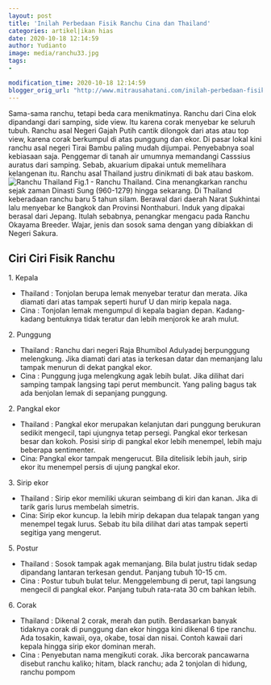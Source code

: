 ```yaml
---
layout: post
title: 'Inilah Perbedaan Fisik Ranchu Cina dan Thailand'
categories: artikel|ikan hias
date: 2020-10-18 12:14:59
author: Yudianto
image: media/ranchu33.jpg
tags:
- 

modification_time: 2020-10-18 12:14:59
blogger_orig_url: "http://www.mitrausahatani.com/inilah-perbedaan-fisik-ranchu-cina-dan.html"
---
```


Sama-sama ranchu, tetapi beda cara menikmatinya. Ranchu dari Cina elok
dipandangi dari samping, side view. Itu karena corak menyebar ke seluruh
tubuh. Ranchu asal Negeri Gajah Putih cantik dilongok dari atas atau top view,
karena corak berkumpul di atas punggung dan ekor. Di pasar lokal kini ranchu
asal negeri Tirai Bambu paling mudah dijumpai. Penyebabnya soal kebiasaan
saja. Penggemar di tanah air umumnya memandangi Casssius auratus dari samping.
Sebab, akuarium dipakai untuk memelihara kelangenan itu. Ranchu asal Thailand
justru dinikmati di bak atau baskom.  ![Ranchu
Thailand](http://localhost/mitra/wp-content/uploads/2020/10/Ranchu-Cina.jpg)
Fig.1 - Ranchu Thailand. Cina menangkarkan ranchu sejak zaman Dinasti Sung
(960-1279) hingga sekarang. Di Thailand keberadaan ranchu baru 5 tahun silam.
Berawal dari daerah Narat Sukhintai lalu menyebar ke Bangkok dan Provinsi
Nonthaburi. Induk yang dipakai berasal dari Jepang. Itulah sebabnya, penangkar
mengacu pada Ranchu Okayama Breeder. Wajar, jenis dan sosok sama dengan yang
dibiakkan di Negeri Sakura.

## Ciri Ciri Fisik Ranchu

1\. Kepala

  * Thailand : Tonjolan berupa lemak menyebar teratur dan merata. Jika diamati dari atas tampak seperti huruf U dan mirip kepala naga.
  * Cina : Tonjolan lemak mengumpul di kepala bagian depan. Kadang-kadang bentuknya tidak teratur dan lebih menjorok ke arah mulut.

2\. Punggung

  * Thailand : Ranchu dari negeri Raja Bhumibol Adulyadej berpunggung melengkung. Jika diamati dari atas ia terkesan datar dan memanjang lalu tampak menurun di dekat pangkal ekor.
  * Cina : Punggung juga melengkung agak lebih bulat. Jika dilihat dari samping tampak langsing tapi perut membuncit. Yang paling bagus tak ada benjolan lemak di sepanjang punggung.

2\. Pangkal ekor

  * Thailand : Pangkal ekor merupakan kelanjutan dari punggung berukuran sedikit mengecil, tapi ujungnya tetap persegi. Pangkal ekor terkesan besar dan kokoh. Posisi sirip di pangkal ekor lebih menempel, lebih maju beberapa sentimenter.
  * Cina: Pangkal ekor tampak mengerucut. Bila ditelisik lebih jauh, sirip ekor itu menempel persis di ujung pangkal ekor.

3\. Sirip ekor

  * Thailand : Sirip ekor memiliki ukuran seimbang di kiri dan kanan. Jika di tarik garis lurus membelah simetris.
  * Cina: Sirip ekor kuncup. Ia lebih mirip dekapan dua telapak tangan yang menempel tegak lurus. Sebab itu bila dilihat dari atas tampak seperti segitiga yang mengerut.

5\. Postur

  * Thailand : Sosok tampak agak memanjang. Bila bulat justru tidak sedap dipandang lantaran terkesan gendut. Panjang tubuh 10-15 cm.
  * Cina : Postur tubuh bulat telur. Menggelembung di perut, tapi langsung mengecil di pangkal ekor. Panjang tubuh rata-rata 30 cm bahkan lebih.

6\. Corak

  * Thailand : Dikenal 2 corak, merah dan putih. Berdasarkan banyak tidaknya corak di punggung dan ekor hingga kini dikenal 6 tipe ranchu. Ada tosakin, kawaii, oya, okabe, tosai dan nisai. Contoh kawaii dari kepala hingga sirip ekor dominan merah.
  * Cina : Penyebutan nama mengikuti corak. Jika bercorak pancawarna disebut ranchu kaliko; hitam, black ranchu; ada 2 tonjolan di hidung, ranchu pompom


